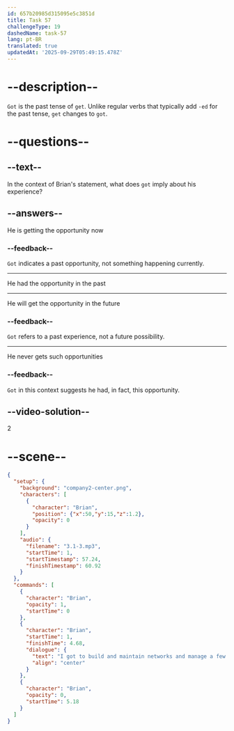 ```yaml
---
id: 657b20985d315095e5c3851d
title: Task 57
challengeType: 19
dashedName: task-57
lang: pt-BR
translated: true
updatedAt: '2025-09-29T05:49:15.478Z'
---
```


<!-- (Audio) Brian: I got to build and maintain networks and manage a few small projects. -->

# --description--

`Got` is the past tense of `get`. Unlike regular verbs that typically add `-ed` for the past tense, `get` changes to `got`.

# --questions--

## --text--

In the context of Brian's statement, what does `got` imply about his experience?

## --answers--

He is getting the opportunity now

### --feedback--

`Got` indicates a past opportunity, not something happening currently.

---

He had the opportunity in the past

---

He will get the opportunity in the future

### --feedback--

`Got` refers to a past experience, not a future possibility.

---

He never gets such opportunities

### --feedback--

`Got` in this context suggests he had, in fact, this opportunity.

## --video-solution--

2

# --scene--

```json
{
  "setup": {
    "background": "company2-center.png",
    "characters": [
      {
        "character": "Brian",
        "position": {"x":50,"y":15,"z":1.2},
        "opacity": 0
      }
    ],
    "audio": {
      "filename": "3.1-3.mp3",
      "startTime": 1,
      "startTimestamp": 57.24,
      "finishTimestamp": 60.92
    }
  },
  "commands": [
    {
      "character": "Brian",
      "opacity": 1,
      "startTime": 0
    },
    {
      "character": "Brian",
      "startTime": 1,
      "finishTime": 4.68,
      "dialogue": {
        "text": "I got to build and maintain networks and manage a few small projects.",
        "align": "center"
      }
    },
    {
      "character": "Brian",
      "opacity": 0,
      "startTime": 5.18
    }
  ]
}
```
